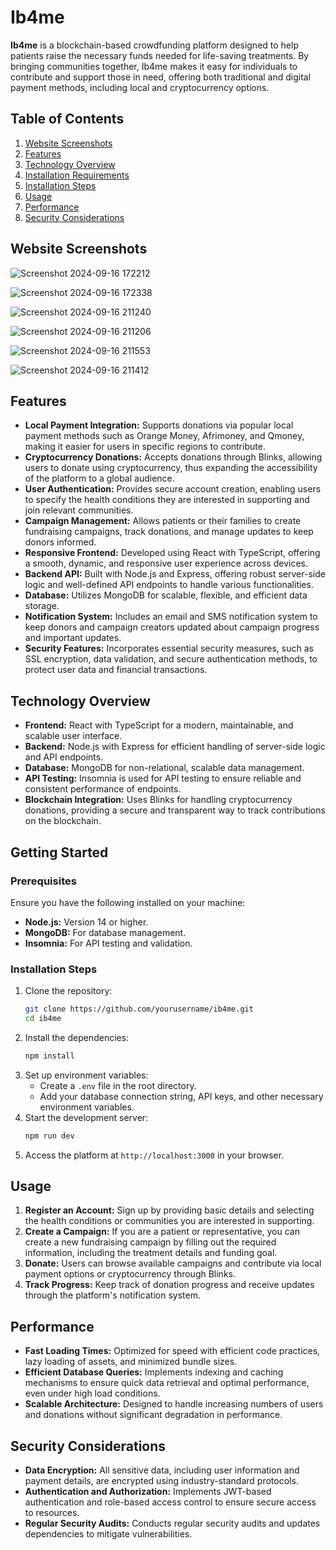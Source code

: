 # Ib4me

**Ib4me** is a blockchain-based crowdfunding platform designed to help patients raise the necessary funds needed for life-saving treatments. By bringing communities together, Ib4me makes it easy for individuals to contribute and support those in need, offering both traditional and digital payment methods, including local and cryptocurrency options.

## Table of Contents
1. [Website Screenshots](#website-screenshots)
2. [Features](#features)
3. [Technology Overview](#technology-overview)
4. [Installation Requirements](#installation-requirements)
5. [Installation Steps](#installation-steps)
6. [Usage](#usage)
7. [Performance](#performance)
8. [Security Considerations](#security-considerations)

## Website Screenshots
![Screenshot 2024-09-16 172212](https://github.com/user-attachments/assets/b7a20d14-47dc-4ae1-846c-33e775fca0c9)

![Screenshot 2024-09-16 172338](https://github.com/user-attachments/assets/07c048fc-1923-4fce-949e-1897b1417d88)

![Screenshot 2024-09-16 211240](https://github.com/user-attachments/assets/61544302-a6d3-4ac6-9e54-8724722217bc)

![Screenshot 2024-09-16 211206](https://github.com/user-attachments/assets/b4f15f12-c5bc-4b86-9487-9ccf1fe59e56)

![Screenshot 2024-09-16 211553](https://github.com/user-attachments/assets/78e7fbb6-9e66-4aa4-9198-3df6057fee3d)

![Screenshot 2024-09-16 211412](https://github.com/user-attachments/assets/2e992653-6157-449f-a9df-db156c335c38)

## Features
- **Local Payment Integration:** Supports donations via popular local payment methods such as Orange Money, Afrimoney, and Qmoney, making it easier for users in specific regions to contribute.
- **Cryptocurrency Donations:** Accepts donations through Blinks, allowing users to donate using cryptocurrency, thus expanding the accessibility of the platform to a global audience.
- **User Authentication:** Provides secure account creation, enabling users to specify the health conditions they are interested in supporting and join relevant communities.
- **Campaign Management:** Allows patients or their families to create fundraising campaigns, track donations, and manage updates to keep donors informed.
- **Responsive Frontend:** Developed using React with TypeScript, offering a smooth, dynamic, and responsive user experience across devices.
- **Backend API:** Built with Node.js and Express, offering robust server-side logic and well-defined API endpoints to handle various functionalities.
- **Database:** Utilizes MongoDB for scalable, flexible, and efficient data storage.
- **Notification System:** Includes an email and SMS notification system to keep donors and campaign creators updated about campaign progress and important updates.
- **Security Features:** Incorporates essential security measures, such as SSL encryption, data validation, and secure authentication methods, to protect user data and financial transactions.

## Technology Overview
- **Frontend:** React with TypeScript for a modern, maintainable, and scalable user interface.
- **Backend:** Node.js with Express for efficient handling of server-side logic and API endpoints.
- **Database:** MongoDB for non-relational, scalable data management.
- **API Testing:** Insomnia is used for API testing to ensure reliable and consistent performance of endpoints.
- **Blockchain Integration:** Uses Blinks for handling cryptocurrency donations, providing a secure and transparent way to track contributions on the blockchain.

## Getting Started

### Prerequisites
Ensure you have the following installed on your machine:
- **Node.js:** Version 14 or higher.
- **MongoDB:** For database management.
- **Insomnia:** For API testing and validation.

### Installation Steps
1. Clone the repository:
    ```bash
    git clone https://github.com/yourusername/ib4me.git
    cd ib4me
    ```
2. Install the dependencies:
    ```bash
    npm install
    ```
3. Set up environment variables:
    - Create a `.env` file in the root directory.
    - Add your database connection string, API keys, and other necessary environment variables.
4. Start the development server:
    ```bash
    npm run dev
    ```
5. Access the platform at `http://localhost:3000` in your browser.

## Usage
1. **Register an Account:** Sign up by providing basic details and selecting the health conditions or communities you are interested in supporting.
2. **Create a Campaign:** If you are a patient or representative, you can create a new fundraising campaign by filling out the required information, including the treatment details and funding goal.
3. **Donate:** Users can browse available campaigns and contribute via local payment options or cryptocurrency through Blinks.
4. **Track Progress:** Keep track of donation progress and receive updates through the platform's notification system.

## Performance
- **Fast Loading Times:** Optimized for speed with efficient code practices, lazy loading of assets, and minimized bundle sizes.
- **Efficient Database Queries:** Implements indexing and caching mechanisms to ensure quick data retrieval and optimal performance, even under high load conditions.
- **Scalable Architecture:** Designed to handle increasing numbers of users and donations without significant degradation in performance.

## Security Considerations
- **Data Encryption:** All sensitive data, including user information and payment details, are encrypted using industry-standard protocols.
- **Authentication and Authorization:** Implements JWT-based authentication and role-based access control to ensure secure access to resources.
- **Regular Security Audits:** Conducts regular security audits and updates dependencies to mitigate vulnerabilities.
